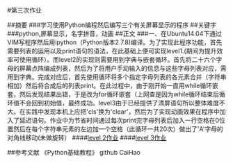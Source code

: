 ﻿#第三次作业


##摘要
###学习使用Python编程然后编写三个有关屏幕显示的程序
##关键字
###python,屏幕显示，名字拼音，动画
##正文
###一、在Ubuntu14.04下通过VIM写程序然后用ipython（Python版本2.7.8)编译。为了实现此程序功能，首先需要列表的运用以及print语句的语法，在此基础上便可实现level1.(期间为提升效率可使用循环）。而level2的实现则需要用到字典与嵌套循环。首先将二十六个字母的屏幕点阵编成列表，然后为了将用户手动输入的信息与这些字母列表对应，需用到字典。完成对应后，首先使用循环将多个指定字母列表的各元素合并（字符串相加）然后将合成后的列表print。在此过程中，由于刚开始一直用while循环嵌套，然后发现结果出错，于是改为for循环嵌套（上网查是因为while循环结束后循环值不会回到初始值，最终成功。level3由于已经提供了清屏语句所以整体难度不大。在实践中发现本机上应把'cls'换为'clear'，然后为了实现动画效果在程序中加入了延迟语句。作业中为节省时间通过每次print完字母列表后加入一行空格在0位置然后在每个字符串元素的左边加一个空格（此循环一共20次）做出了'A'字母的对角线移动(未做旋转）
####[level 2作业](https://github.com/qqyyff/computationalphysics_N2013301020031/blob/master/004.py)
####[level 3作业](https://github.com/qqyyff/computationalphysics_N2013301020031/blob/master/cp2.py)

##参考文献
《Python基础教程》
github CaiHao 



